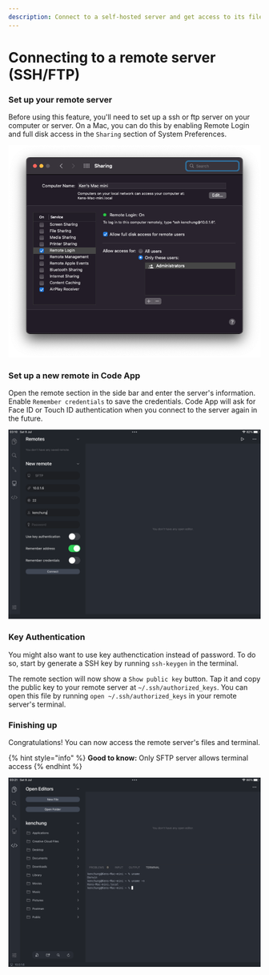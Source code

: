 ```yaml
---
description: Connect to a self-hosted server and get access to its files and terminal.
---
```


# Connecting to a remote server (SSH/FTP)

### Set up your remote server

Before using this feature, you'll need to set up a ssh or ftp server on your computer or server. On a Mac, you can do this by enabling Remote Login and full disk access in the `Sharing` section of System Preferences.

![Enabling SSH server on a Mac](<../.gitbook/assets/image (6).png>)

### Set up a new remote in Code App

Open the remote section in the side bar and enter the server's information. Enable `Remember credentials` to save the credentials. Code App will ask for Face ID or Touch ID authentication when you connect to the server again in the future.

![Setting up a new remote](<../.gitbook/assets/image (2).png>)

### Key Authentication

You might also want to use key authenctication instead of password. To do so, start by generate a SSH key by running `ssh-keygen` in the terminal.

The remote section will now show a `Show public key` button. Tap it and copy the public key to your remote server at `~/.ssh/authorized_keys`. You can open this file by running `open ~/.ssh/authorized_keys` in your remote server's terminal.

### Finishing up

Congratulations! You can now access the remote server's files and terminal.

{% hint style="info" %}
**Good to know:** Only SFTP server allows terminal access
{% endhint %}

![](../.gitbook/assets/image.png)

